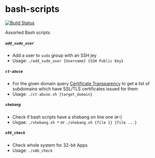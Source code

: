# bash-scripts

[![Build Status](https://travis-ci.org/0xmachos/bash-scripts.svg?branch=master)](https://travis-ci.org/0xmachos/bash-scripts)

Assorted Bash scripts 

##### `add_sudo_user`
- Add a user to `sudo` group with an SSH jey
- Usage: `./add_sudo_user {Username} {SSH Public Key}`

##### `ct-abuse`
- For the given domain query [Certificate Transparency](https://www.certificate-transparency.org/what-is-ct) to get a list of subdomains which have SSL/TLS certificates issued for them 
- Usage: `./ct-abuse.sh {target_domain}`

##### `shebang`
- Check if bash scripts have a shebang on line one (`#!`)
- Usgae: `./shebang.sh *` or `./shebang.sh {file 1} {file ...}`

##### `x86_check`
- Check whole system for 32-bit Apps
- Usage: `./x86_check`
